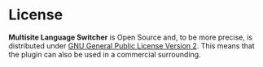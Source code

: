 # License

**Multisite Language Switcher** is Open Source and, to be more precise, is distributed under [GNU General Public License Version 2](http://www.gnu.org/licenses/gpl-2.0.html). This means that the plugin can also be used in a commercial surrounding.


